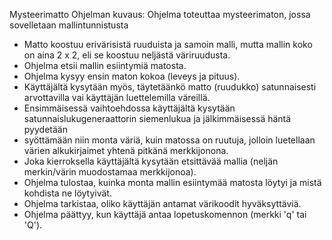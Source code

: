 Mysteerimatto
Ohjelman kuvaus:
Ohjelma toteuttaa mysteerimaton, jossa sovelletaan mallintunnistusta
 * Matto koostuu erivärisistä ruuduista ja samoin malli, mutta mallin koko on aina 2 x 2, eli se koostuu neljästä väriruudusta. 
 * Ohjelma etsii mallin esiintymiä matosta.
 * Ohjelma kysyy ensin maton kokoa (leveys ja pituus).
 * Käyttäjältä kysytään myös, täytetäänkö matto (ruudukko) satunnaisesti arvottavilla vai käyttäjän luettelemilla väreillä. 
 * Ensimmäisessä vaihtoehdossa käyttäjältä kysytään satunnaislukugeneraattorin siemenlukua ja jälkimmäisessä häntä pyydetään
 * syöttämään niin monta väriä, kuin matossa on ruutuja, jolloin luetellaan värien alkukirjaimet yhtenä pitkänä merkkijonona.
 * Joka kierroksella käyttäjältä kysytään etsittävää mallia (neljän merkin/värin muodostamaa merkkijonoa).
 * Ohjelma tulostaa, kuinka monta mallin esiintymää matosta löytyi ja mistä kohdista ne löytyivät.
 * Ohjelma tarkistaa, oliko käyttäjän antamat värikoodit hyväksyttäviä.
 * Ohjelma päättyy, kun käyttäjä antaa lopetuskomennon (merkki 'q' tai 'Q').
